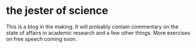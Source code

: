 # the jester of science

This is a blog in the making. It will probably contain commentary on the state of affairs in academic research and a few other things. More exercises on free speech coming soon. 
